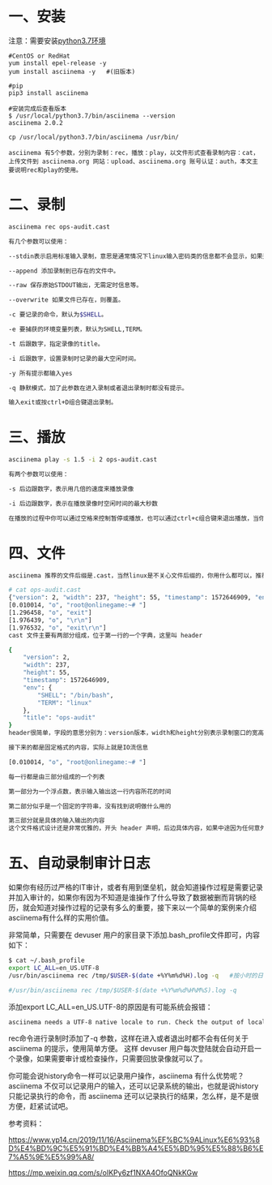 # 一、安装

注意：需要安装[python3.7环境](https://github.com/Lancger/opslinux/blob/master/python/install_python3.7.md)

```
#CentOS or RedHat
yum install epel-release -y
yum install asciinema -y   #(旧版本)

#pip 
pip3 install asciinema

#安装完成后查看版本
$ /usr/local/python3.7/bin/asciinema --version
asciinema 2.0.2

cp /usr/local/python3.7/bin/asciinema /usr/bin/

asciinema 有5个参数，分别为录制：rec，播放：play，以文件形式查看录制内容：cat，上传文件到 asciinema.org 网站：upload、asciinema.org 账号认证：auth，本文主要说明rec和play的使用。
```

# 二、录制

```bash
asciinema rec ops-audit.cast

有几个参数可以使用：

--stdin表示启用标准输入录制，意思是通常情况下linux输入密码类的信息都不会显示，如果开启了这个选项，可以记录键盘输出的密码，但这个功能官方似乎还没有支持，加了后看不到效果。

--append 添加录制到已存在的文件中。

--raw 保存原始STDOUT输出，无需定时信息等。

--overwrite 如果文件已存在，则覆盖。

-c 要记录的命令，默认为$SHELL。

-e 要捕获的环境变量列表，默认为SHELL,TERM。

-t 后跟数字，指定录像的title。

-i 后跟数字，设置录制时记录的最大空闲时间。

-y 所有提示都输入yes

-q 静默模式，加了此参数在进入录制或者退出录制时都没有提示。

输入exit或按ctrl+D组合键退出录制。
```

# 三、播放

```bash
asciinema play -s 1.5 -i 2 ops-audit.cast

有两个参数可以使用：

-s 后边跟数字，表示用几倍的速度来播放录像

-i 后边跟数字，表示在播放录像时空闲时间的最大秒数

在播放的过程中你可以通过空格来控制暂停或播放，也可以通过ctrl+c组合键来退出播放，当你按空格键暂停时，可以通过.号来逐帧显示接下来要播放的内容。
```

# 四、文件

```bash
asciinema 推荐的文件后缀是.cast，当然linux是不关心文件后缀的，你用什么都可以，推荐按规范使用.cast，文件内容大概如下

# cat ops-audit.cast
{"version": 2, "width": 237, "height": 55, "timestamp": 1572646909, "env": {"SHELL": "/bin/bash", "TERM": "linux"}, "title": "ops-coffee"}
[0.010014, "o", "root@onlinegame:~# "]
[1.296458, "o", "exit"]
[1.976439, "o", "\r\n"]
[1.976532, "o", "exit\r\n"]
cast 文件主要有两部分组成，位于第一行的一个字典，这里叫 header

{
    "version": 2,
    "width": 237,
    "height": 55,
    "timestamp": 1572646909,
    "env": {
        "SHELL": "/bin/bash",
        "TERM": "linux"
    },
    "title": "ops-audit"
}
header很简单，字段的意思分别为：version版本，width和height分别表示录制窗口的宽高，timestamp录制开始的时间戳，env录制时指定的-e参数设置，title录制时指定的-t参数设置。

接下来的都是固定格式的内容，实际上就是IO流信息

[0.010014, "o", "root@onlinegame:~# "]

每一行都是由三部分组成的一个列表

第一部分为一个浮点数，表示输入输出这一行内容所花的时间

第二部分似乎是一个固定的字符串，没有找到说明做什么用的

第三部分就是具体的输入输出的内容
这个文件格式设计还是非常优雅的，开头 header 声明，后边具体内容，如果中途因为任何意外导致录像终止，也不会丢失整个录像，而且还可以 append 增加录像，这在需要长时间暂停录制时非常有用，更重要的是可以流式读取，几乎很少占用内存，不需要把整个录像文件都放在内存中，对长时间的录制播放更友好。
```

# 五、自动录制审计日志

如果你有经历过严格的IT审计，或者有用到堡垒机，就会知道操作过程是需要记录并加入审计的，如果你有因为不知道是谁操作了什么导致了数据被删而背锅的经历，就会知道对操作过程的记录有多么的重要，接下来以一个简单的案例来介绍asciinema有什么样的实用价值。

非常简单，只需要在 devuser 用户的家目录下添加.bash_profile文件即可，内容如下：

```bash
$ cat ~/.bash_profile
export LC_ALL=en_US.UTF-8
/usr/bin/asciinema rec /tmp/$USER-$(date +%Y%m%d%H).log -q   #按小时的日志

#/usr/bin/asciinema rec /tmp/$USER-$(date +%Y%m%d%H%M%S).log -q
```

添加export LC_ALL=en_US.UTF-8的原因是有可能系统会报错：
```bash
asciinema needs a UTF-8 native locale to run. Check the output of locale command.
```

rec命令进行录制时添加了-q 参数，这样在进入或者退出时都不会有任何关于 asciinema 的提示，使用简单方便。
这样 devuser 用户每次登陆就会自动开启一个录像，如果需要审计或检查操作，只需要回放录像就可以了。

你可能会说history命令一样可以记录用户操作，asciinema 有什么优势呢？asciinema 不仅可以记录用户的输入，还可以记录系统的输出，也就是说history只能记录执行的命令，而 asciinema 还可以记录执行的结果，怎么样，是不是很方便，赶紧试试吧。

参考资料：

https://www.yp14.cn/2019/11/16/Asciinema%EF%BC%9ALinux%E6%93%8D%E4%BD%9C%E5%91%BD%E4%BB%A4%E5%BD%95%E5%88%B6%E7%A5%9E%E5%99%A8/

https://mp.weixin.qq.com/s/oIKPy6zf1NXA4OfoQNkKGw 
